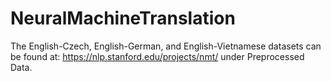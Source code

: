 # NeuralMachineTranslation
The English-Czech, English-German, and English-Vietnamese datasets can be found at: https://nlp.stanford.edu/projects/nmt/  under Preprocessed Data.
